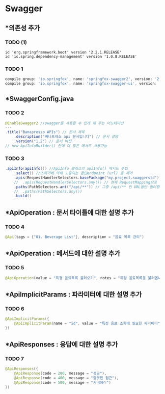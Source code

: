 # Swagger


## *의존성 추가
### TODO (1)
```
id 'org.springframework.boot' version '2.2.1.RELEASE'
id 'io.spring.dependency-management' version '1.0.8.RELEASE'
```

### TODO 1
```gradle
compile group: 'io.springfox', name: 'springfox-swagger2', version: '2.9.2'
compile group: 'io.springfox', name: 'springfox-swagger-ui', version: '2.9.2'
```

## *SwaggerConfig.java
### TODO 2
```java
@EnableSwagger2 //swagger를 사용할 수 있게 해 주는 어노테이션
---
.title("Banapresso APIs") // 문서 제목
    .description("바나프레소 api 문서입니다") // 문서 설명
    .version("1.2") // 문서 버전
// new ApiInfoBuilder() 안에 더 많은 메서드 사용가능
```

### TODO 3
```java
.apiInfo(apiInfo()) //ApiInfo 클래스의 apiInfo() 메서드 주입
    .select() //스웨거에 의해 노출되는 끝단endpoint (url) 을 제어
    .apis(RequestHandlerSelectors.basePackage("my.project.swaggerstd"))
    //  .apis(RequestHandlerSelectors.any()) // 현재 RequestMapping으로 할당된 모든 URL 리스트를 추출
    .paths(PathSelectors.ant("/api/**")) // 그중 /api/** 인 URL들만 필터링
    //  .paths(PathSelectors.any())
    .build()
```

## *ApiOperation : 문서 타이틀에 대한 설명 추가
### TODO 4
```java
@Api(tags = {"01. Beverage List"}, description = "음료 목록 관리")
```

## *ApiOperation : 메서드에 대한 설명 추가
### TODO 5
```java
@ApiOperation(value = "특정 음료목록 불러오기", notes = "특정 음료목록을 불러옵니다")
```

## *ApiImplicitParams : 파라미터에 대한 설명 추가
### TODO 6
```java
@ApiImplicitParams({
    @ApiImplicitParam(name = "id", value = "특정 음료 조회에 필요한 파라미터", required = true, dataType = "String", paramType = "path", defaultValue = "1001"),
})
```

## *ApiResponses : 응답에 대한 설명 추가
### TODO 7
```java
@ApiResponses({
    @ApiResponse(code = 200, message = "성공"),
    @ApiResponse(code = 400, message = "잘못된 접근"),
    @ApiResponse(code = 500, message = "서버에러")
})
```
